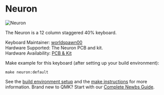 # Neuron

![Neuron](https://i.imgur.com/HeeUwVj.png)  

The Neuron is a 12 column staggered 40% keyboard.  

Keyboard Maintainer: [worldspawn00](https://github.com/worldspawn00/)  
Hardware Supported: The Neuron PCB and kit.  
Hardware Availability: [PCB & Kit](https://geekhack.org/index.php?topic=102681.0)  

Make example for this keyboard (after setting up your build environment):

    make neuron:default

See the [build environment setup](https://docs.qmk.fm/#/getting_started_build_tools) and the [make instructions](https://docs.qmk.fm/#/getting_started_make_guide) for more information. Brand new to QMK? Start with our [Complete Newbs Guide](https://docs.qmk.fm/#/newbs).

